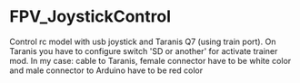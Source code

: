 # FPV_JoystickControl
Control rc model with usb joystick and Taranis Q7 (using train port).
On Taranis you have to configure switch 'SD or another' for activate trainer mod.
In my case: cable to Taranis, female connector have to be white color and male connector to Arduino have to be red color 
